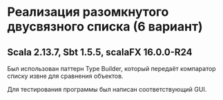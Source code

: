 # Реализация разомкнутого двусвязного списка (6 вариант)

## Scala 2.13.7, Sbt 1.5.5, scalaFX 16.0.0-R24

Был использован паттерн Type Builder, который передаёт компаратор списку извне для сравнения объектов.

Для тестирования программы был написан соответствующий GUI.
